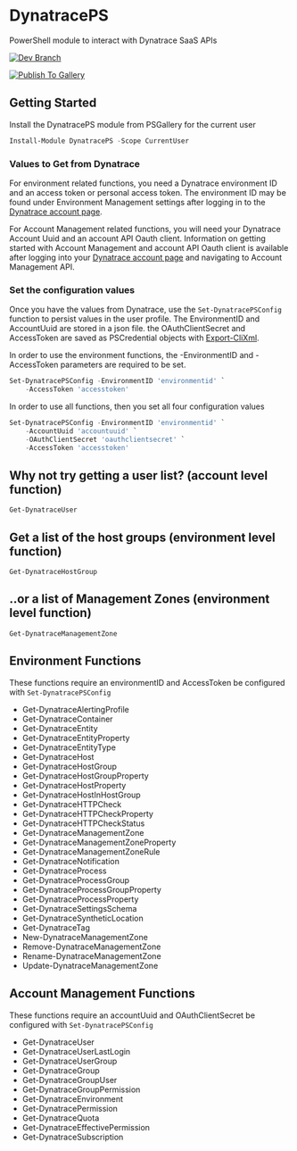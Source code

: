 # DynatracePS
PowerShell module to interact with Dynatrace SaaS APIs

[![Dev Branch](https://github.com/joeywas/DynatracePS/actions/workflows/pipeline.yml/badge.svg?branch=dev)](https://github.com/joeywas/DynatracePS/actions/workflows/pipeline.yml)

[![Publish To Gallery](https://github.com/joeywas/DynatracePS/actions/workflows/publish-to-gallery.yml/badge.svg)](https://github.com/joeywas/DynatracePS/actions/workflows/publish-to-gallery.yml)

## Getting Started

Install the DynatracePS module from PSGallery for the current user
```powershell
Install-Module DynatracePS -Scope CurrentUser
```

### Values to Get from Dynatrace

For environment related functions, you need a Dynatrace environment ID and an access token or personal access token. The environment ID may be found under Environment Management settings after logging in to the [Dynatrace account page](https://account.dynatrace.com/my/).

For Account Management related functions, you will need your Dynatrace Account Uuid and an account API Oauth client. Information on getting started with Account Management and account API Oauth client is available after logging into your [Dynatrace account page](https://account.dynatrace.com/my/) and navigating to Account Management API.

### Set the configuration values
Once you have the values from Dynatrace, use the `Set-DynatracePSConfig` function to persist values in the user profile. The EnvironmentID and AccountUuid are stored in a json file. the OAuthClientSecret and AccessToken are saved as PSCredential objects with [Export-CliXml](https://docs.microsoft.com/en-us/powershell/module/microsoft.powershell.utility/export-clixml?view=powershell-7.2).

In order to use the environment functions, the -EnvironmentID and -AccessToken parameters are required to be set.
```powershell
Set-DynatracePSConfig -EnvironmentID 'environmentid' `
    -AccessToken 'accesstoken'
```

In order to use all functions, then you set all four configuration values
```powershell
Set-DynatracePSConfig -EnvironmentID 'environmentid' `
    -AccountUuid 'accountuuid' `
    -OAuthClientSecret 'oauthclientsecret' `
    -AccessToken 'accesstoken'
```

## Why not try getting a user list? (account level function)
```
Get-DynatraceUser
```
## Get a list of the host groups (environment level function)
```
Get-DynatraceHostGroup
```
## ..or a list of Management Zones (environment level function)
```
Get-DynatraceManagementZone
```

## Environment Functions

These functions require an environmentID and AccessToken be configured with `Set-DynatracePSConfig`

- Get-DynatraceAlertingProfile
- Get-DynatraceContainer
- Get-DynatraceEntity
- Get-DynatraceEntityProperty
- Get-DynatraceEntityType
- Get-DynatraceHost
- Get-DynatraceHostGroup
- Get-DynatraceHostGroupProperty
- Get-DynatraceHostProperty
- Get-DynatraceHostInHostGroup
- Get-DynatraceHTTPCheck
- Get-DynatraceHTTPCheckProperty
- Get-DynatraceHTTPCheckStatus
- Get-DynatraceManagementZone
- Get-DynatraceManagementZoneProperty
- Get-DynatraceManagementZoneRule
- Get-DynatraceNotification
- Get-DynatraceProcess
- Get-DynatraceProcessGroup
- Get-DynatraceProcessGroupProperty
- Get-DynatraceProcessProperty
- Get-DynatraceSettingsSchema
- Get-DynatraceSyntheticLocation
- Get-DynatraceTag
- New-DynatraceManagementZone
- Remove-DynatraceManagementZone
- Rename-DynatraceManagementZone
- Update-DynatraceManagementZone

## Account Management Functions

These functions require an accountUuid and OAuthClientSecret be configured with `Set-DynatracePSConfig`

- Get-DynatraceUser
- Get-DynatraceUserLastLogin
- Get-DynatraceUserGroup
- Get-DynatraceGroup
- Get-DynatraceGroupUser
- Get-DynatraceGroupPermission
- Get-DynatraceEnvironment
- Get-DynatracePermission
- Get-DynatraceQuota
- Get-DynatraceEffectivePermission
- Get-DynatraceSubscription
